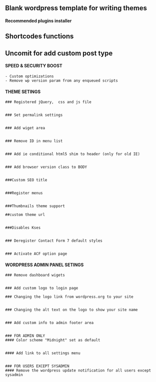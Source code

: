 ## Blank wordpress template for writing themes

#### Recommended plugins installer
## Shortcodes functions

## Uncomit for add custom post type


#### SPEED & SECURITY BOOST
    - Custom optimizations
    - Remove wp version param from any enqueued scripts
   

#### THEME SETINGS
    ### Registered jQuery,  css and js file
  

    ### Set permalink settings
   

    ### Add wiget area


    ### Remove ID in menu list


    ### Add ie conditional html5 shim to header (only for old IE)


    ### Add browser version class to BODY


    ###Custom SEO title


    ###Register menus

    
    ###Thumbnails theme support

    ##custom theme url


    ###Disables Kses 


    ### Deregister Contact Form 7 default styles


    ### Activate ACF option page


#### WORDPRESS ADMIN PANEL SETINGS
    ### Remove dashboard wigets

    
    ### Add custom logo to login page

    ### Changing the logo link from wordpress.org to your site
 

    ### Changing the alt text on the logo to show your site name


    ### Add custom info to admin footer area
 

    ### FOR ADMIN ONLY
    #### Color scheme "Midnight" set as default


    #### Add link to all settings menu


    ### FOR USERS EXCEPT SYSADMIN
    #### Remove the wordpress update notification for all users except sysadmin
    
